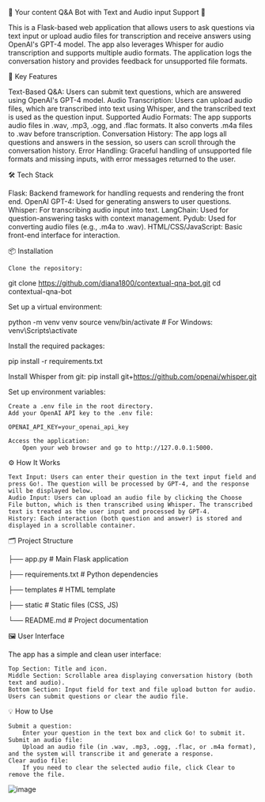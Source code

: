 📱 Your content Q&A Bot with Text and Audio input Support 🤖

This is a Flask-based web application that allows users to ask questions via text input or upload audio files for transcription and receive answers using OpenAI's GPT-4 model. The app also leverages Whisper for audio transcription and supports multiple audio formats. The application logs the conversation history and provides feedback for unsupported file formats.

🧠 Key Features

Text-Based Q&A: Users can submit text questions, which are answered using OpenAI's GPT-4 model.
Audio Transcription: Users can upload audio files, which are transcribed into text using Whisper, and the transcribed text is used as the question input.
Supported Audio Formats: The app supports audio files in .wav, .mp3, .ogg, and .flac formats. It also converts .m4a files to .wav before transcription.
Conversation History: The app logs all questions and answers in the session, so users can scroll through the conversation history.
Error Handling: Graceful handling of unsupported file formats and missing inputs, with error messages returned to the user.

🛠️ Tech Stack

Flask: Backend framework for handling requests and rendering the front end.
OpenAI GPT-4: Used for generating answers to user questions.
Whisper: For transcribing audio input into text.
LangChain: Used for question-answering tasks with context management.
Pydub: Used for converting audio files (e.g., .m4a to .wav).
HTML/CSS/JavaScript: Basic front-end interface for interaction.

📦 Installation

    Clone the repository:

git clone https://github.com/diana1800/contextual-qna-bot.git
cd contextual-qna-bot

Set up a virtual environment:

python -m venv venv
source venv/bin/activate  # For Windows: venv\Scripts\activate

Install the required packages:

pip install -r requirements.txt

Install Whisper from git:
pip install git+https://github.com/openai/whisper.git


Set up environment variables:

    Create a .env file in the root directory.
    Add your OpenAI API key to the .env file:

    OPENAI_API_KEY=your_openai_api_key

    Access the application:
        Open your web browser and go to http://127.0.0.1:5000.

⚙️ How It Works

    Text Input: Users can enter their question in the text input field and press Go!. The question will be processed by GPT-4, and the response will be displayed below.
    Audio Input: Users can upload an audio file by clicking the Choose File button, which is then transcribed using Whisper. The transcribed text is treated as the user input and processed by GPT-4.
    History: Each interaction (both question and answer) is stored and displayed in a scrollable container.

🗂️ Project Structure


├── app.py                # Main Flask application

├── requirements.txt      # Python dependencies

├── templates             # HTML template

├── static                # Static files (CSS, JS)

└── README.md             # Project documentation

🖼️ User Interface

The app has a simple and clean user interface:

    Top Section: Title and icon.
    Middle Section: Scrollable area displaying conversation history (both text and audio).
    Bottom Section: Input field for text and file upload button for audio. Users can submit questions or clear the audio file.

💡 How to Use

    Submit a question:
        Enter your question in the text box and click Go! to submit it.
    Submit an audio file:
        Upload an audio file (in .wav, .mp3, .ogg, .flac, or .m4a format), and the system will transcribe it and generate a response.
    Clear audio file:
        If you need to clear the selected audio file, click Clear to remove the file.




![image](https://github.com/user-attachments/assets/f83842a0-5719-4823-9489-b5035c947fd9)

